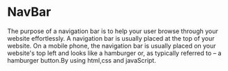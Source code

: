 # NavBar
The purpose of a navigation bar is to help your user browse through your website effortlessly. A navigation bar is usually placed at the top of your website. On a mobile phone, the navigation bar is usually placed on your website's top left and looks like a hamburger or, as typically referred to – a hamburger button.By using html,css and javaScript.
